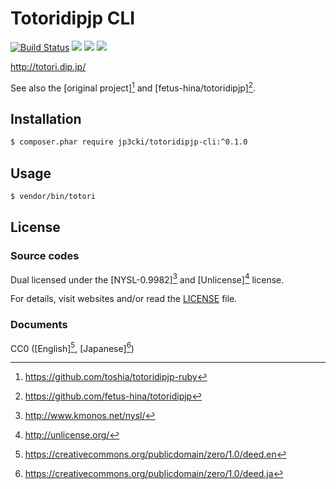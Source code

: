 Totoridipjp CLI
===============

[![Build Status](https://travis-ci.org/fetus-hina/totoridipjp-cli.svg?branch=master)](https://travis-ci.org/fetus-hina/totoridipjp-cli)
![](https://img.shields.io/packagist/v/jp3cki/totoridipjp-cli.svg)
![](https://img.shields.io/badge/license-NYSL-blue.svg)
![](https://img.shields.io/badge/license-Unlicense-blue.svg)

http://totori.dip.jp/

See also the [original project][^toshia] and [fetus-hina/totoridipjp][^lib].

[^toshia]: https://github.com/toshia/totoridipjp-ruby
[^lib]: https://github.com/fetus-hina/totoridipjp


Installation
------------

```sh
$ composer.phar require jp3cki/totoridipjp-cli:^0.1.0
```


Usage
-----

```sh
$ vendor/bin/totori
```


License
-------

### Source codes

Dual licensed under the [NYSL-0.9982][^NYSL] and [Unlicense][^Unlicense] license.

For details, visit websites and/or read the [LICENSE](LICENSE.md) file.

### Documents

CC0 ([English][^CC0EN], [Japanese][^CC0JA])


[^NYSL]: http://www.kmonos.net/nysl/
[^Unlicense]: http://unlicense.org/
[^CC0EN]: https://creativecommons.org/publicdomain/zero/1.0/deed.en
[^CC0JA]: https://creativecommons.org/publicdomain/zero/1.0/deed.ja
